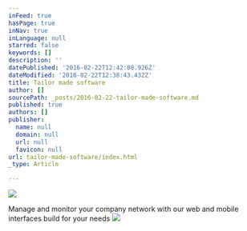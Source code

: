 ```yaml
---
inFeed: true
hasPage: true
inNav: true
inLanguage: null
starred: false
keywords: []
description: ''
datePublished: '2016-02-22T12:42:08.926Z'
dateModified: '2016-02-22T12:38:43.432Z'
title: Tailor made software
author: []
sourcePath: _posts/2016-02-22-tailor-made-software.md
published: true
authors: []
publisher:
  name: null
  domain: null
  url: null
  favicon: null
url: tailor-made-software/index.html
_type: Article

---
```

![](https://the-grid-user-content.s3-us-west-2.amazonaws.com/6f6bdd85-c898-452a-aeee-7e8d8bba1156.png)

Manage and monitor your company network with our web and mobile interfaces build for your needs
![](https://the-grid-user-content.s3-us-west-2.amazonaws.com/99f57b8b-0141-448e-99f4-d6c7988fec64.png)